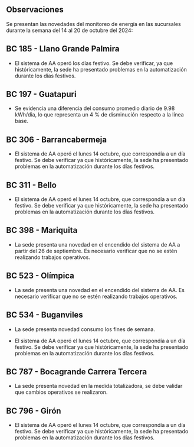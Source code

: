 ## Observaciones

<div align="right">

<!--<span style="font-size: smaller;"> Reporte semanal elaborado 02/01/2024</span> -->

</div>

Se presentan las novedades del monitoreo de energía en las sucursales durante la semana del 14 al 20 de octubre del 2024:

<!-- ## BC 044 - Piedecuesta

- La sede presenta consumo de energía para el fin de semana 22 y 29 abril, se debe validar los picos de consumo registrados. -->

<!-- Se corrige novedad de la carga del AA, para el 2 de mayo se puede tomar sede como referencia. Carga del aire era muy pequeña -->
<!--
## BC 061 - Carrera Primera

- Se ha informado que la sede será desinstalada. Se sugiere validar si la sede será trasladada.-->


<!--El cambio que presento la sede fue porque se pusieron las cargas de los cajeros que siempre funcionan

- La sede modificó su patrón de consumo histórico a partir del 30 de noviembre de 2023, especialmente en lo que respecta a los consumos nocturnos.-->

<!-- Se normaliza la novedad en la carga de aire acondicionado fuera del horario laboral a partir del 25 de noviembre, lo que resultará en una disminución en el consumo de energía y se reflejará en ahorros.-->

<!--## BC 66 - Palmira

- El sistema de aire acondicionado queda encendido para el 21 de febrero. Se sugiere revisar si no se han presentado trabajos nocturnos. -->
<!--  Se atiende novedad de apagado de aires a las 22 horas , la sede empieza a reducir su consumo significativamente a partir de las 18 horas. -->


<!--  La sede presenta un cambio en su patrón de consumo a partir del 24 de octubre. Se debe validar si se están presentando trabajos en la sede; de lo contrario, se sugiere revisar la medida en el sitio. -->

<!-- ## BC 78 - El Cacique 

- La sede presenta novedad en el apagado de los aires a las 19 horas. Se recomienda evaluar con la sucursal la configuración de apagado del aire acondicionado, que actualmente se establece en promedio a las 18 hora.-->

<!-- ## BC 88 - Cúcuta

- Se evidencia una diferencia del consumo promedio diario de 35.00 kWh/dia, lo que representa un 20 % de disminución respecto a la línea base. -->

<!--la carga de aire muy alta se debe revisar-->

<!-- ## BC 90 - Megamall

- La sede para esta semana normaliza la novedad del apagado del aire pasando de las 19 horas a las 18 horas. -->


## BC 185 - Llano Grande Palmira

- El sistema de AA operó los días festivo. Se debe verificar, ya que históricamente, la sede ha presentado problemas en la automatización durante los días festivos.

<!--## - Se debe revisar el horario de apagado del sistema de aire acondicionado para los fines de semana, ya que se observa que está programado para después de las 16:00 horas. -->


<!-- La sede presenta un cambio en el patrón de consumo a partir del 24 de enero al 2 de febrero el cual ya fue normalizado. -->

 <!-- El sistema de AA operó los días festivo. Se debe verificar, ya que históricamente, la sede ha presentado problemas en la automatización durante los días festivos.-->

 <!-- Se evidencia una diferencia del consumo promedio diario de 8.23 kWh/dia, lo que representa un 5 % de disminución respecto a la línea base. -->

## BC 197 - Guatapuri

- Se evidencia una diferencia del consumo promedio diario de 9.98 kWh/dia, lo que representa un 4 % de disminución respecto a la línea base.

<!-- El sistema de aire acondicionado operó durante el fin de semana. Es necesario verificar la automatización del sistema AA. -->

<!-- El sistema de AA operó el lunes 13 mayo, que correspondía a un día festivo. Se debe verificar ya que históricamente, la sede ha presentado problemas en la automatización durante los días festivos. -->
<!--  La sede corrige novedad en el horario de apagado de los aires acondicionados, pasando de las 21:00 horas a las 18:00 horas. -->

<!-- Se debe validar el consumo de energía de la sede durante los fines de semana, ya que se observa un alto consumo en esos días. -->

<!-- Cambio patrón de consumo, se presenta disminución a partir del 20 abril, sistemas de aires apagan por completo, validar que correctivos se realizaron. -->

<!-- ## BC 205 - Villa Colombia -->

<!-- Durante la semana pasada, el factor de potencia promedio estuvo en 0.27 lo que representa un consumo alto de energía reactiva, esto podría representar penalidades por parte del comercializador de energía. -->

<!--
## BC 210 - Banca Colombia Cartagena

- La sede presenta novedad consumos noctunos del 8 al 10 de octubre.-->


<!--  La sede experimento un cambio en el patrón de consumo del 11 al 15 marzo, lo que representa un 27 % de aumento respecto a la línea base. Se sugiere validar si se presentaron trabajos en la sede. -->

<!-- Se ha observado una disminución en el consumo de energía en la sede debido a labores de mantenimiento operativo que se llevaron a cabo desde el 29 de noviembre hasta el 12 de febrero. Ahora que estas labores han concluido, la sede ya reporta consumos normalizados. -->

<!-- - Se presenta un cambio en el patrón de consumo a partir del 17 marzo, se apaga cargas se corrige novedad cargas encendidas a partir del 28 febrero. -->
<!--
## BC 216 - Sabana de Torres 

- La sede presenta una novedad en el encendido del sistema de AA. Es necesario verificar que no se estén realizando trabajos operativos.-->

<!--## BC 253 - Puerta del Norte

- Se evidencia un cambio en el patrón de consumo a partir del 19 abril , se debe validar si la sede presenta trabajos operativos.
-->

<!--## BC 291 - Las Palmas

- La sede ha experimentado un cambio en su patrón de consumo energético, evidenciado por una diferencia de 54.71 kWh/día en el consumo promedio diario. Esto representa un aumento del 18 % en comparación con la línea base.-->

<!-- Se evidencia una diferencia del consumo promedio diario de 57.74 kWh/dia, lo que representa un 20 % de aumento respecto a la línea base. Se evidencia que se presento un aumento para el 15 y 16 de febrero cambiando el patrón de consumo.-->

<!-- Durante el lunes festivo 22 de mayo, se registró un consumo de energía del sistema de aire acondicionado desde las 8:30 a.m. hasta las 12:30 p.m. Se observó que el sistema estuvo en funcionamiento durante este periodo. --> 
<!--
## BC 302 - Quebrada Seca

- La sede operó el día 28 de julio, que correspondió a un domingo. Se debe validar si no se realizaron trabajos en la sede. -->

## BC 306 - Barrancabermeja 
 
- El sistema de AA operó el lunes 14 octubre, que correspondía a un día festivo. Se debe verificar ya que históricamente, la sede ha presentado problemas en la automatización durante los días festivos.

<!-- El sistema de AA operó el lunes 08 de enero, que correspondía a un día festivo. Se debe verificar, ya que históricamente, la sede ha presentado problemas en la automatización durante los días festivos. 

 Cambio en el patrón de consumo de la carga AA, la sede se encuentra en gestión (SOPORTICA - CELSIA). para la fase 2 se debe tener presente que le hace falta lo de holiday -->


## BC 311 - Bello

- El sistema de AA operó el lunes 14 octubre, que correspondía a un día festivo. Se debe verificar ya que históricamente, la sede ha presentado problemas en la automatización durante los días festivos.

<!--
- El sistema de AA operó el lunes 1 julio, que correspondía a un día festivo. Se debe verificar ya que históricamente, la sede ha presentado problemas en la automatización durante los días festivos.-->

<!-- Se queda aire encendido el 1 mayo. -->
<!--
## BC 371 - Caucasia 

- Se evidencia una diferencia del consumo promedio diario de 29.63 kWh/dia, lo que representa un 12 % de aumento respecto a la línea base.-->

<!-- Se observó una variación en la medida AA a partir del 5 de julio, la cual fue corregida el 8 de agosto. Se realizará un seguimiento continuo para monitorear la estabilidad de la medida. -->

## BC 398 - Mariquita

- La sede presenta una novedad en el encendido del sistema de AA a partir del 26 de septiembre. Es necesario verificar que no se estén realizando trabajos operativos.

<!-- ## BC 424 - Honda

- Se ha identificado una novedad en la sede en la medida totalizadora, donde el consumo de aire acondicionado es superior al registrado en el totalizador. Se debe revisar medida en sitio. pendiente para fase 2 -->

<!--  El sistema de AA opera el 16 de octubre, que fue un día festivo. Se debe verificar si no se llevaron a cabo trabajos en la sede, se activa la alarma notificación.

- El sistema de AA opera 22 de octubre domingo, verificar si la sede no se realizaron trabajos de mantenimiento. -->

<!--El sistema de AA opera el 24 de septiembre, que fue un día festivo. Se debe verificar si no se llevaron a cabo trabajos en la sede, se activa la alarma notificación. -->

<!--consume mas el aire acondicionado que la medida de la frontera / pendiente reporar -->

<!-- ## BC 453 - Pitalito

- Se evidencia una diferencia del consumo promedio diario de 41.14 kWh/dia, lo que representa un 17 % de aumento respecto a la línea base. El aumento se presenta entre las 06:00 hasta las 14:00 horas.-->
<!--
## BC 454 - Quinta Avenida

- La sede cambió el patrón de consumo para el fin de semana, se sugiere validar si la sede operó el fin de semana..-->

<!-- Se debe validar consumo el 2 oct se ve muy alto. -->

<!-- Se normaliza la medida y se está construyendo la línea base movil para futuras referencias. -->
 
<!--## BC 459 - Campo Alegre

- Se evidencia una diferencia del consumo promedio diario de 32.41 kWh/dia, lo que representa un 21 % de aumento respecto a la línea base.-->

<!--## BC 495 - El Bosque

- La sede presento un cambio en el patrón de consumos nocturnos, se sugiere validar la automatización de los equipos. -->
<!--
## BC 496 - Iwanna

- Se evidencia una diferencia del consumo promedio diario de 36.64 kWh/dia, lo que representa un 16 % de aumento respecto a la línea base.-->

<!-- Se ha observado un cambio en el patrón de consumo, con un aumento en el consumo típico en comparación con su línea base. Se sugiere validar posibles causas de este incremento. -->
<!--
## BC 514 - Centro Comercial Único

- La sede ha resuelto la incidencia relacionada con el apagado del aire acondicionado, corrigiendo el horario de las 21:00 horas a las 18:00 horas-->

## BC 523 - Olímpica

- La sede presenta una novedad en el encendido del sistema de AA. Es necesario verificar que no se estén realizando trabajos operativos.

<!-- sin datos desde marzo 7 -->

## BC 534 - Buganviles

-  La sede presenta novedad consumo los fines de semana.

- El sistema de AA operó el lunes 14 octubre, que correspondía a un día festivo. Se debe verificar ya que históricamente, la sede ha presentado problemas en la automatización durante los días festivos.

<!--
- El sistema de AA operó el lunes 13 mayo, que correspondía a un día festivo. Se debe verificar ya que históricamente, la sede ha presentado problemas en la automatización durante los días festivos.  -->
 
<!-- > Se observó una disminución en el consumo de aire acondicionado solo para el festivo 12 junio. Sin embargo, se identificó consumo de carga del aire acondicionado para el fin de semana y se activa alarma de notificación, se requiere validar la causa de este consumo residual de los aires acondicionados. -->

<!-- ## BC 613 - La America

- Se presentó un cambio en el consumo nocturno para el 12 de julio. Se deben validar temas de automatización en la sede. -->

<!-- ## BC 656 - Mayales -->

<!-- ## BC 659 - Girardot

- Sistema AA opera 22 al 23 noviembre en horario nocturno , se debe validar que no se presentaron trabajos en la sede.-->

<!-- Se evidencia una diferencia del consumo promedio diario de 62.21 kWh/dia, lo que representa un 17 % de disminución respecto a la línea base. La sede presentaba observación cambio patron de consumo por ajuste equipo AA y termostato, validar si se presentaron modificaciones al respecto. -->
<!--

## BC 678 - Paseo de la Castellana

- La sede presentó consumos atípicos el viernes 20 de septiembre, se sugiere validar si se realizaron trabajos operativos.-->

<!--
## BC 705 - El Bagre

- La sede presenta una novedad con el encendido del aire acondicionado a partir del 20 de septiembre; se sugiere validar si se están llevando a cabo trabajos operativos..-->

<!-- ## BC 741 - Calima -->

<!-- Se desmonto monitoreo por adecuación en la sede. queda para la fase 2 -->

<!-- ## BC 749 - Santa Monica -->
<!--
## BC 750 - Roosevelt

- El sistema de aire acondicionado operó durante el fin de semana; se sugiere validar la automatización del aire acondicionado.-->
<!-- ## BC 764 - Jamundí

- Se evidencia una diferencia del consumo promedio diario de 11.73 kWh/dia, lo que representa un 5 % de aumento respecto a la línea base. La sede presento un cambio en el patrón de consumos nocturnos, se sugiere validar la automatización de los equipos.-->

<!--## BC 776 - Lebrija

- Se evidencia una diferencia del consumo promedio diario de 21.74 kWh/dia, lo que representa un 22 % de aumento respecto a la línea base. -->
<!--
## BC 784 - Centro Colon

- La sede estuvo en trabajos operativos hasta el 17 de agosto debido a la normalización del patrón de consumo nocturno. Se sugiere validar si la sede no presenta más novedades relacionadas con los trabajos operativos. -->

<!-- SSe evidencia una diferencia del consumo promedio diario de 31.83 kWh/dia, lo que representa un 14 % de disminución respecto a la línea base. -->

## BC 787 - Bocagrande Carrera Tercera

- La sede presenta novedad en la medida totalizadora, se debe validar que cambios operativos se realizaron.

<!-- Se apaga aire a partir del 17 marzo, los cuales presentaban novedad "AA encendido a partir del 28 febrero". 
 -->
<!-- 
## BC 789 - Manga

- Se evidencia una diferencia del consumo promedio diario de 22.59 kWh/dia, lo que representa un 7 % de disminución respecto a la línea base. Se sugiere validar los consumos nocturnos. -->

<!--  Se mantiene novedad de  "carga de aire acondicionado, mayor a su line base" ya que la carga del aire se incrementó durante el horario nocturno". Dicha novedad es identificada por la automatización configurada de acuerdo a estandar de banco. -->

<!-- ## BC 792 - Paseo del comercio -->


<!-- ## BC 793 - Profesionales

- Se evidencia una diferencia del consumo promedio diario de 33.00 kWh/dia, lo que representa un 21 % de aumento respecto a la línea base. Se sugiere validar la configuiración de los AA, debido a que cambia su patron de consumo. -->

<!-- Se evidencia una diferencia del consumo promedio diario de 48.64 kWh/dia, lo que representa un 31 % de aumento respecto a la línea base. Cambio en el patrón de consumo. Se sugiere validar la automatización de los aires acondicionados -->

<!-- A partir del 17 de septiembre, se ha detectado una novedad en el sistema de aire acondicionado. Se debe verificar si se realizaron trabajos en la sede. -->

## BC 796 - Girón 

- El sistema de AA operó el lunes 14 octubre, que correspondía a un día festivo. Se debe verificar ya que históricamente, la sede ha presentado problemas en la automatización durante los días festivos.


<!--   El sistema de AA opera el 13 de noviembre, que fue un día festivo. Se debe verificar si no se llevaron a cabo trabajos en la sede.-->

<!-- La sede no opera durante el festivo del 20 de julio. Sin embargo, se han registrado consumos inusuales en días festivos previos. -->

<!--## BC 799 - Floridablanca

- Se evidencia una diferencia del consumo promedio diario de 35.79 kWh/dia, lo que representa un 19 % de aumento respecto a la línea base. -->
<!--##
## BC 816 - Calle 10

- La sede normalizó la incidencia presentada entre el 30 de agosto y el 3 de septiembre, registrándose consumos normales desde entonces.-->


<!--## BC 824 - Ventura Plaza

- El sistema de AA operó el miercoles 1 mayo, que correspondía a un día festivo. Se debe verificar ya que históricamente, la sede ha presentado problemas en la automatización durante los días festivos.   -->

<!-- ## BC 825 - Astrocentro -->

<!--  ## BC 829 - Unicentro Cali -->

<!-- Se normaliza medida para 4 julio. -->
<!-- 

## BC 834 - San Mateo

- El sistema de AA operó el lunes 13 mayo, que correspondía a un día festivo. Se debe verificar ya que históricamente, la sede ha presentado problemas en la automatización durante los días festivos. -->
<!--
## BC 863 - Los Patios

- La sede presenta novedad en los consumos nocturnos para el 27 de agosto.-->

<!--## BC S.A Valledupar

- Se debe revisar la automatización del sistema AA para los días festivos.  -->

<!-- El sistema de AA opera el 13 de noviembre, que fue un día festivo. Se debe verificar si no se llevaron a cabo trabajos en la sede. -->

<!--novedad en la carga de aire alto consumo-->

>
<!-- ## BC S.A Granada

- Revisar las cargas del sistema de aire durante los días festivos, con el objetivo de optimizar el consumo de energía. -->

<!--Evaluar la automatización del sistema de aire acondicionado durante días festivos para optimizar el consumo de energía, opera sistema de AA festivo 20 julio. -->